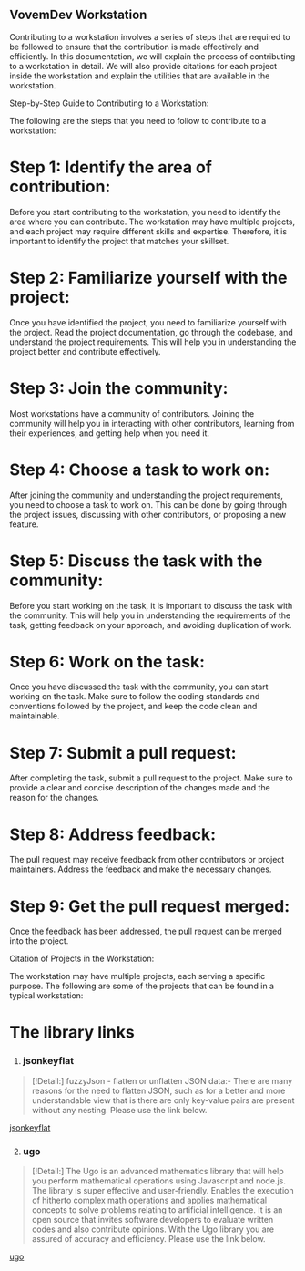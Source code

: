 ## VovemDev Workstation

Contributing to a workstation involves a series of steps that are required to be followed to ensure that the contribution is made effectively and efficiently. In this documentation, we will explain the process of contributing to a workstation in detail. We will also provide citations for each project inside the workstation and explain the utilities that are available in the workstation.

Step-by-Step Guide to Contributing to a Workstation:

The following are the steps that you need to follow to contribute to a workstation:

# Step 1: Identify the area of contribution:
Before you start contributing to the workstation, you need to identify the area where you can contribute. The workstation may have multiple projects, and each project may require different skills and expertise. Therefore, it is important to identify the project that matches your skillset.

# Step 2: Familiarize yourself with the project:
Once you have identified the project, you need to familiarize yourself with the project. Read the project documentation, go through the codebase, and understand the project requirements. This will help you in understanding the project better and contribute effectively.

# Step 3: Join the community:
Most workstations have a community of contributors. Joining the community will help you in interacting with other contributors, learning from their experiences, and getting help when you need it.

# Step 4: Choose a task to work on:
After joining the community and understanding the project requirements, you need to choose a task to work on. This can be done by going through the project issues, discussing with other contributors, or proposing a new feature.

# Step 5: Discuss the task with the community:
Before you start working on the task, it is important to discuss the task with the community. This will help you in understanding the requirements of the task, getting feedback on your approach, and avoiding duplication of work.

# Step 6: Work on the task:
Once you have discussed the task with the community, you can start working on the task. Make sure to follow the coding standards and conventions followed by the project, and keep the code clean and maintainable.

# Step 7: Submit a pull request:
After completing the task, submit a pull request to the project. Make sure to provide a clear and concise description of the changes made and the reason for the changes.

# Step 8: Address feedback:
The pull request may receive feedback from other contributors or project maintainers. Address the feedback and make the necessary changes.

# Step 9: Get the pull request merged:
Once the feedback has been addressed, the pull request can be merged into the project.

Citation of Projects in the Workstation:

The workstation may have multiple projects, each serving a specific purpose. The following are some of the projects that can be found in a typical workstation:

# The library links

1. ### jsonkeyflat

>[!Detail:]
>fuzzyJson - flatten or unflatten JSON data:- There are many reasons for the need to flatten JSON, such as for a better and more understandable view that is there are only key-value pairs are present without any nesting. Please use the link below.

[jsonkeyflat](https://github.com/vovemdev/jsonkeyflat)

2. ### ugo

>[!Detail:]
>The Ugo is an advanced mathematics library that will help you perform mathematical operations using Javascript and node.js. The library is super effective and user-friendly. Enables the execution of hitherto complex math operations and applies mathematical concepts to solve problems relating to artificial intelligence. It is an open source that invites software developers to evaluate written codes and also contribute opinions. With the Ugo library you are assured of accuracy and efficiency. Please use the link below.

[ugo](https://github.com/vovemdev/ugo)


